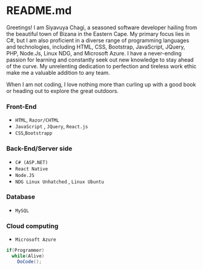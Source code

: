 # README.md
Greetings! I am Siyavuya Chagi, a seasoned software developer hailing from the beautiful town of Bizana in the Eastern Cape. My primary focus lies in C#, but I am also proficient in a diverse range of programming languages and technologies, including HTML, CSS, Bootstrap, JavaScript, JQuery, PHP, Node.Js, Linux NDG, and Microsoft Azure.
I have a never-ending passion for learning and constantly seek out new knowledge to stay ahead of the curve. My unrelenting dedication to perfection and tireless work ethic make me a valuable addition to any team.

When I am not coding, I love nothing more than curling up with a good book or heading out to explore the great outdoors.

### Front-End
* `HTML`, `Razor/CHTML`
* `JavaScript` , `JQuery`, `React.js`
* `CSS`,`Bootstrapp`
### Back-End/Server side
* `C# (ASP.NET)`
* `React Native`
* `Node.JS`
* `NDG Linux Unhatched` , `Linux Ubuntu`
### Database
* `MySQL`
### Cloud computing
* `Microsoft Azure`

```cs
if(Programmer)
  while(Alive)
    DoCode();
```

<!---
CeeJay-VIII/CeeJay-VIII is a ✨ special ✨ repository because its `README.md` (this file) appears on your GitHub profile.
You can click the Preview link to take a look at your changes.
--->
